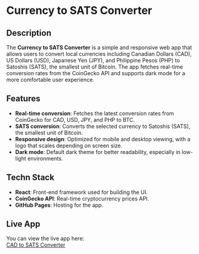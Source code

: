 # Currency to SATS Converter

## Description
The **Currency to SATS Converter** is a simple and responsive web app that allows users to convert local currencies including Canadian Dollars (CAD), US Dollars (USD), Japanese Yen (JPY), and Philippine Pesos (PHP) to Satoshis (SATS), the smallest unit of Bitcoin. The app fetches real-time conversion rates from the CoinGecko API and supports dark mode for a more comfortable user experience.

## Features
- **Real-time conversion**: Fetches the latest conversion rates from CoinGecko for CAD, USD, JPY, and PHP to BTC.
- **SATS conversion**: Converts the selected currency to Satoshis (SATS), the smallest unit of Bitcoin.
- **Responsive design**: Optimized for mobile and desktop viewing, with a logo that scales depending on screen size.
- **Dark mode**: Default dark theme for better readability, especially in low-light environments.

## Techn Stack
- **React**: Front-end framework used for building the UI.
- **CoinGecko API**: Real-time cryptocurrency prices API.
- **GitHub Pages**: Hosting for the app.

## Live App
You can view the live app here:  
[CAD to SATS Converter](https://victafrancis.github.io/sats-converter/)